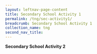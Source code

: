 ```yaml
---
layout: leftnav-page-content
title: Secondary School Activity 1
permalink: /tng/sec-activity1/
breadcrumb: Secondary School Activity 1
collection_name: tng
second_nav_title: 
---
```


**Secondary School Activity  2**

